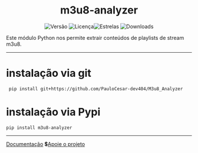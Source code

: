 <div align="center">
  <h1>m3u8-analyzer</h1>

![Versão](https://img.shields.io/badge/version-1.0.2.1.2-orange)
![Licença](https://img.shields.io/badge/license-MIT-orange)![Estrelas](https://img.shields.io/github/stars/PauloCesar-dev404/M3u8_Analyzer?style=social)
![Downloads](https://img.shields.io/pypi/dm/m3u8-analyzer)


</div>




Este módulo Python nos permite extrair conteúdos de playlists de stream m3u8.


---
# instalação via git
````commandline
 pip install git+https://github.com/PauloCesar-dev404/M3u8_Analyzer

````
# instalação via Pypi
````commandline
pip install m3u8-analyzer
````
---
[Documentação](https://paulocesar-dev404.github.io/M3u8_Analyzer/)
💲[Apoie o projeto](https://apoia.se/paulocesar-dev404)
